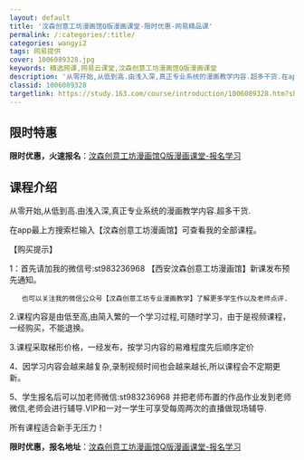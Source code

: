 ```yaml
---
layout: default
title: '汶森创意工坊漫画馆Q版漫画课堂-限时优惠-网易精品课'
permalink: /:categories/:title/
categories: wangyi2
tags: 网易提供
cover: 1006089328.jpg
keywords: 精选网课,网易云课堂,汶森创意工坊漫画馆Q版漫画课堂
description: '从零开始,从低到高.由浅入深,真正专业系统的漫画教学内容.超多干货.在app最上方搜索栏输入【汶森创意工坊漫画馆】可查看'
classid: 1006089328
targetlink: https://study.163.com/course/introduction/1006089328.htm?share=1&shareId=1025206652&utm_campaign=share&utm_medium=iphoneShare&utm_source=&utm_u=1025206652
---
```


## 限时特惠

**限时优惠，火速报名**：[汶森创意工坊漫画馆Q版漫画课堂-报名学习](https://study.163.com/course/introduction/1006089328.htm?share=1&shareId=1025206652&utm_campaign=share&utm_medium=iphoneShare&utm_source=&utm_u=1025206652)

## 课程介绍

从零开始,从低到高.由浅入深,真正专业系统的漫画教学内容.超多干货.

在app最上方搜索栏输入【汶森创意工坊漫画馆】可查看我的全部课程。

【购买提示】

1：首先请加我的微信号:st983236968 【西安汶森创意工坊漫画馆】新课发布预先通知。

       也可以关注我的微信公众号【汶森创意工坊专业漫画教学】了解更多学生作以及老师点评.

2.课程内容是由低至高,由简入繁的一个学习过程,可随时学习，由于是视频课程，一经购买，不能退换。

3.课程采取梯形价格，一经发布，按学习内容的易难程度先后顺序定价

4、因学习内容会越来越复杂,录制视频时间也会越来越长,所以课程会不定期更新。

5、学生报名后可以加老师微信:st983236968 并把老师布置的作品作业发到老师微信,老师会进行辅导.VIP和一对一学生可享受每周两次的直播做现场辅导.

所有课程适合新手无压力！

**限时优惠，报名地址**：[汶森创意工坊漫画馆Q版漫画课堂-报名学习](https://study.163.com/course/introduction/1006089328.htm?share=1&shareId=1025206652&utm_campaign=share&utm_medium=iphoneShare&utm_source=&utm_u=1025206652)

